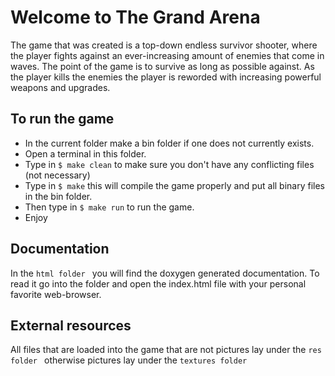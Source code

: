 # Welcome to The Grand Arena
The game that was created is a top-down endless survivor shooter, where the player fights against an ever-increasing amount of enemies that come in waves. 
The point of the game is to survive as long as possible against. 
As the player kills the enemies the player is reworded with increasing powerful weapons and upgrades.

## To run the game

- In the current folder make a bin folder if one does not currently exists.
- Open a terminal in this folder.
- Type in ```$ make clean``` to make sure you don't have any conflicting files (not necessary)
- Type in ```$ make``` this will compile the game properly and put all binary files in the bin folder.
- Then type in ```$ make run``` to run the game.
- Enjoy

## Documentation

In the ```html folder ``` you will find the doxygen generated documentation.
To read it go into the folder and open the index.html file with your personal favorite web-browser.

## External resources
All files that are loaded into the game that are not pictures lay under the ```res folder ``` otherwise 
pictures lay under the ```textures folder```


